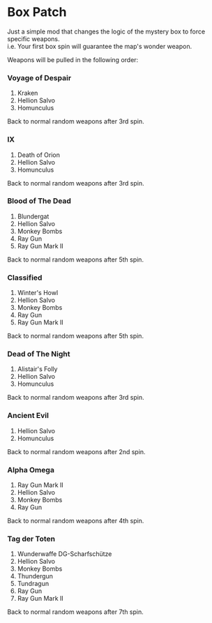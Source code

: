# Box Patch
Just a simple mod that changes the logic of the mystery box to force specific weapons.\
i.e. Your first box spin will guarantee the map's wonder weapon. 

Weapons will be pulled in the following order: 

### Voyage of Despair
1. Kraken
2. Hellion Salvo
3. Homunculus

Back to normal random weapons after 3rd spin.

### IX 
1. Death of Orion
2. Hellion Salvo
3. Homunculus

Back to normal random weapons after 3rd spin.

### Blood of The Dead 
1. Blundergat
2. Hellion Salvo
3. Monkey Bombs
4. Ray Gun
5. Ray Gun Mark II

Back to normal random weapons after 5th spin.

### Classified
1. Winter's Howl
2. Hellion Salvo
3. Monkey Bombs
4. Ray Gun
5. Ray Gun Mark II

Back to normal random weapons after 5th spin.

### Dead of The Night
1. Alistair's Folly
2. Hellion Salvo
3. Homunculus

Back to normal random weapons after 3rd spin.

### Ancient Evil
1. Hellion Salvo
2. Homunculus

Back to normal random weapons after 2nd spin.

### Alpha Omega
1. Ray Gun Mark II
2. Hellion Salvo
3. Monkey Bombs
4. Ray Gun

Back to normal random weapons after 4th spin.

### Tag der Toten
1. Wunderwaffe DG-Scharfschütze
2. Hellion Salvo
3. Monkey Bombs
4. Thundergun
5. Tundragun
6. Ray Gun
7. Ray Gun Mark II

Back to normal random weapons after 7th spin.
